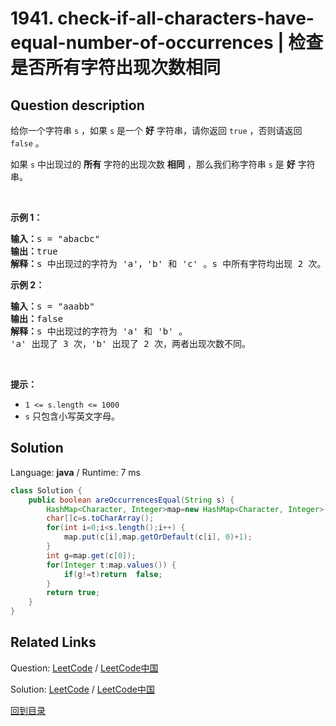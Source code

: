 ﻿# 1941. check-if-all-characters-have-equal-number-of-occurrences | 检查是否所有字符出现次数相同

## Question description

<!--If you want to use the English description, use <p>Given a string <code>s</code>, return <code>true</code><em> if </em><code>s</code><em> is a <strong>good</strong> string, or </em><code>false</code><em> otherwise</em>.</p>

<p>A string <code>s</code> is <strong>good</strong> if <strong>all</strong> the characters that appear in <code>s</code> have the <strong>same</strong> number of occurrences (i.e., the same frequency).</p>

<p>&nbsp;</p>
<p><strong>Example 1:</strong></p>

<pre>
<strong>Input:</strong> s = &quot;abacbc&quot;
<strong>Output:</strong> true
<strong>Explanation:</strong> The characters that appear in s are &#39;a&#39;, &#39;b&#39;, and &#39;c&#39;. All characters occur 2 times in s.
</pre>

<p><strong>Example 2:</strong></p>

<pre>
<strong>Input:</strong> s = &quot;aaabb&quot;
<strong>Output:</strong> false
<strong>Explanation:</strong> The characters that appear in s are &#39;a&#39; and &#39;b&#39;.
&#39;a&#39; occurs 3 times while &#39;b&#39; occurs 2 times, which is not the same number of times.
</pre>

<p>&nbsp;</p>
<p><strong>Constraints:</strong></p>

<ul>
	<li><code>1 &lt;= s.length &lt;= 1000</code></li>
	<li><code>s</code> consists of lowercase English letters.</li>
</ul>
 instead-->
<p>给你一个字符串 <code>s</code> ，如果 <code>s</code> 是一个 <strong>好</strong> 字符串，请你返回 <code>true</code> ，否则请返回 <code>false</code> 。</p>

<p>如果 <code>s</code> 中出现过的 <strong>所有</strong> 字符的出现次数 <strong>相同</strong> ，那么我们称字符串 <code>s</code> 是 <strong>好</strong> 字符串。</p>

<p> </p>

<p><strong>示例 1：</strong></p>

<pre><b>输入：</b>s = "abacbc"
<b>输出：</b>true
<b>解释：</b>s 中出现过的字符为 'a'，'b' 和 'c' 。s 中所有字符均出现 2 次。
</pre>

<p><strong>示例 2：</strong></p>

<pre><b>输入：</b>s = "aaabb"
<b>输出：</b>false
<b>解释：</b>s 中出现过的字符为 'a' 和 'b' 。
'a' 出现了 3 次，'b' 出现了 2 次，两者出现次数不同。
</pre>

<p> </p>

<p><strong>提示：</strong></p>

<ul>
	<li><code>1 &lt;= s.length &lt;= 1000</code></li>
	<li><code>s</code> 只包含小写英文字母。</li>
</ul>




## Solution

Language: **java**  /  Runtime: 7 ms

```java
class Solution {
    public boolean areOccurrencesEqual(String s) {
        HashMap<Character, Integer>map=new HashMap<Character, Integer>();
        char[]c=s.toCharArray();
        for(int i=0;i<s.length();i++) {
            map.put(c[i],map.getOrDefault(c[i], 0)+1);
        }
        int g=map.get(c[0]);
        for(Integer t:map.values()) {
            if(g!=t)return  false;
        }
        return true;
    }
}
```



## Related Links

Question: [LeetCode](https://leetcode.com/problems/check-if-all-characters-have-equal-number-of-occurrences/description/)  /  [LeetCode中国](https://leetcode-cn.com/problems/check-if-all-characters-have-equal-number-of-occurrences/description/)

Solution: [LeetCode](https://leetcode.com/articles/check-if-all-characters-have-equal-number-of-occurrences/)  /  [LeetCode中国](https://leetcode-cn.com/articles/check-if-all-characters-have-equal-number-of-occurrences/)

[回到目录](../README.md)